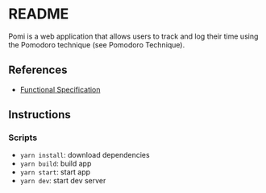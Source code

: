# README

Pomi is a web application that allows users to track and log their time using the Pomodoro technique (see Pomodoro Technique).

## References
 - [Functional Specification](./docs/pomi-functional-spec.md)

## Instructions
### Scripts
 - `yarn install`: download dependencies
 - `yarn build`: build app
 - `yarn start`: start app
 - `yarn dev`: start dev server

